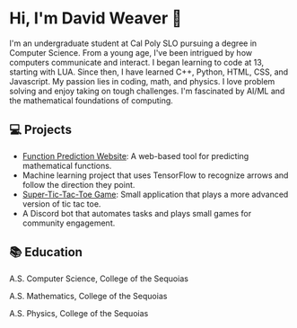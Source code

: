 
# Hi, I'm David Weaver 👋

I'm an undergraduate student at Cal Poly SLO pursuing a degree in Computer Science. From a young age, I've been intrigued by how computers communicate and interact. I began learning to code at 13, starting with LUA. Since then, I have learned C++, Python, HTML, CSS, and Javascript. My passion lies in coding, math, and physics. I love problem solving and enjoy taking on tough challenges. I'm fascinated by AI/ML and the mathematical foundations of computing.

## 💻 Projects

- [Function Prediction Website](https://www.functionprediction.com/): A web-based tool for predicting mathematical functions.
- Machine learning project that uses TensorFlow to recognize arrows and follow the direction they point.
- [Super-Tic-Tac-Toe Game](https://david-weaving.github.io/super_tic-tac-toe/): Small application that plays a more advanced version of tic tac toe.
- A Discord bot that automates tasks and plays small games for community engagement.

## 📚 Education

A.S. Computer Science, College of the Sequoias  

A.S. Mathematics, College of the Sequoias  

A.S. Physics, College of the Sequoias
